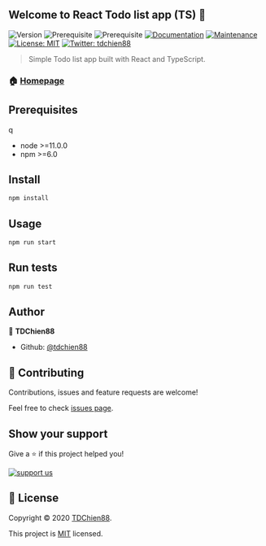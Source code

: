  Welcome to React Todo list app (TS) 👋
-----
![Version](https://img.shields.io/badge/version-1.0.0-blue.svg?cacheSeconds=2592000)
![Prerequisite](https://img.shields.io/badge/node-%3E%3D11.0.0-blue.svg)
![Prerequisite](https://img.shields.io/badge/npm-%3E%3D6.0-blue.svg)
[![Documentation](https://img.shields.io/badge/documentation-yes-brightgreen.svg)](https://github.com/tdchien88/react-todoz#readme)
[![Maintenance](https://img.shields.io/badge/Maintained%3F-yes-green.svg)](https://github.com/tdchien88/react-todoz/graphs/commit-activity)
[![License: MIT](https://img.shields.io/github/license/tdchien88/react-todoz)](https://github.com/tdchien88/react-todoz/blob/master/LICENSE)
[![Twitter: tdchien88](https://img.shields.io/twitter/follow/tdchien88.svg?style=social)](https://twitter.com/)

> Simple Todo list app built with React and TypeScript.

### 🏠 [Homepage](https://tdchien88.github.io/react-todoz)

## Prerequisites
q
- node >=11.0.0
- npm >=6.0

## Install

```sh
npm install
```

## Usage

```sh
npm run start
```

## Run tests

```sh
npm run test
```

## Author

👤 **TDChien88**

* Github: [@tdchien88](https://github.com/tdchien88)

## 🤝 Contributing

Contributions, issues and feature requests are welcome!

Feel free to check [issues page](https://github.com/tdchien88/react-todoz/issues).

## Show your support

Give a ⭐️ if this project helped you!

[![support us](https://img.shields.io/badge/become-apatreon%20us-orange.svg?cacheSeconds=2592000)](https://www.patreon.com/tdchien88)


## 📝 License

Copyright © 2020 [TDChien88](https://github.com/tdchien88).

This project is [MIT](https://github.com/tdchien88/react-todoz/blob/master/LICENSE) licensed.